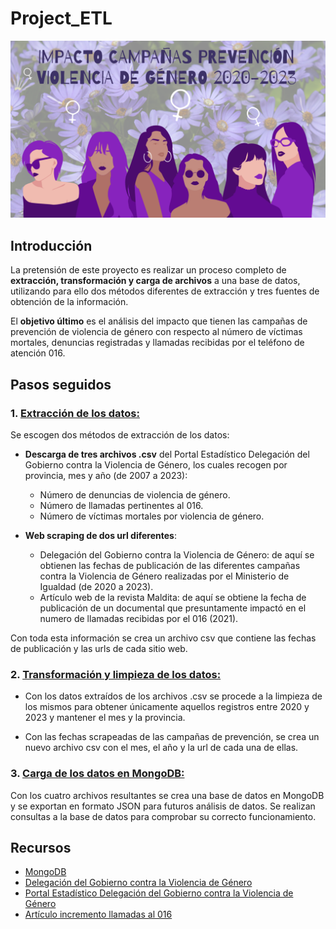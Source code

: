 # Project_ETL

![](https://github.com/NoeRoson/Project_ETL/blob/main/img/portada_vg.png)

## Introducción

La pretensión de este proyecto es realizar un proceso completo de **extracción, transformación y carga de archivos** a una base de datos, utilizando para ello dos métodos diferentes de extracción y tres fuentes de obtención de la información. 

El **objetivo último** es el análisis del impacto que tienen las campañas de prevención de violencia de género con respecto al número de víctimas mortales, denuncias registradas y llamadas recibidas por el teléfono de atención 016.


## Pasos seguidos

### 1. [Extracción de los datos:](https://github.com/NoeRoson/Project_ETL/blob/main/Notebooks/1_1_Extraccion_webscrap.ipynb)

Se escogen dos métodos de extracción de los datos:
- **Descarga de tres archivos .csv** del Portal Estadístico Delegación del Gobierno contra la Violencia de Género, los cuales recogen por provincia, mes y año (de 2007 a 2023):
    - Número de denuncias de violencia de género.
    - Número de llamadas pertinentes al 016.
    - Número de víctimas mortales por violencia de género.


- **Web scraping de dos url diferentes**:
    - Delegación del Gobierno contra la Violencia de Género: de aquí se obtienen las fechas de publicación de las diferentes campañas contra la Violencia de Género realizadas por el Ministerio de Igualdad (de 2020 a 2023). 
    - Artículo web de la revista Maldita: de aquí se obtiene la fecha de publicación de un documental que presuntamente impactó en el numero de llamadas recibidas por el 016 (2021).

Con toda esta información se crea un archivo csv que contiene las fechas de publicación y las urls de cada sitio web.


### 2. [Transformación y limpieza de los datos:](https://github.com/NoeRoson/Project_ETL/blob/main/Notebooks/1_2_Transformacion_datos.ipynb)

- Con los datos extraídos de los archivos .csv se procede a la limpieza de los mismos para obtener únicamente aquellos registros entre 2020 y 2023 y mantener el mes y la provincia.

- Con las fechas scrapeadas de las campañas de prevención, se crea un nuevo archivo csv con el mes, el año y la url de cada una de ellas.


### 3. [Carga de los datos en MongoDB:](https://github.com/NoeRoson/Project_ETL/blob/main/Notebooks/1_3_Carga_MongoDB.ipynb)

Con los cuatro archivos resultantes se crea una base de datos en MongoDB y se exportan en formato JSON para futuros análisis de datos. Se realizan consultas a la base de datos para comprobar su correcto funcionamiento.




## Recursos

- [MongoDB](https://www.mongodb.com/)
- [Delegación del Gobierno contra la Violencia de Género](https://violenciagenero.igualdad.gob.es/sensibilizacionConcienciacion/campannas/violenciaGobierno/home.htm)
- [Portal Estadístico Delegación del Gobierno contra la Violencia de Género](https://estadisticasviolenciagenero.igualdad.gob.es/)
- [Artículo incremento llamadas al 016](https://maldita.es/malditodato/20210409/llamadas-016-crecieron-marzo-documental-rocio-carrasco/)